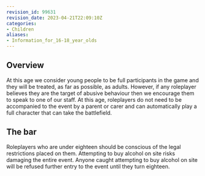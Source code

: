 ```yaml
---
revision_id: 99631
revision_date: 2023-04-21T22:09:10Z
categories:
- Children
aliases:
- Information_for_16-18_year_olds
---
```


## Overview
At this age we consider young people to be full participants in the game and they will be treated, as far as possible, as adults. However, if any roleplayer believes they are the target of abusive behaviour then we encourage them to speak to one of our staff. At this age, roleplayers do not need to be accompanied to the event by a parent or carer and can automatically play a full character that can take the battlefield.

## The bar
Roleplayers who are under eighteen should be conscious of the legal restrictions placed on them. Attempting to buy alcohol on site risks damaging the entire event. Anyone caught attempting to buy alcohol on site will be refused further entry to the event until they turn eighteen.

